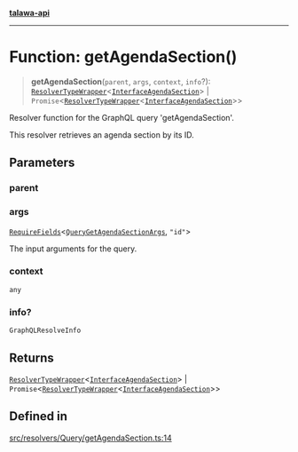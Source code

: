 [**talawa-api**](../../../../README.md)

***

# Function: getAgendaSection()

> **getAgendaSection**(`parent`, `args`, `context`, `info`?): [`ResolverTypeWrapper`](../../../../types/generatedGraphQLTypes/type-aliases/ResolverTypeWrapper.md)\<[`InterfaceAgendaSection`](../../../../models/AgendaSection/interfaces/InterfaceAgendaSection.md)\> \| `Promise`\<[`ResolverTypeWrapper`](../../../../types/generatedGraphQLTypes/type-aliases/ResolverTypeWrapper.md)\<[`InterfaceAgendaSection`](../../../../models/AgendaSection/interfaces/InterfaceAgendaSection.md)\>\>

Resolver function for the GraphQL query 'getAgendaSection'.

This resolver retrieves an agenda section by its ID.

## Parameters

### parent

### args

[`RequireFields`](../../../../types/generatedGraphQLTypes/type-aliases/RequireFields.md)\<[`QueryGetAgendaSectionArgs`](../../../../types/generatedGraphQLTypes/type-aliases/QueryGetAgendaSectionArgs.md), `"id"`\>

The input arguments for the query.

### context

`any`

### info?

`GraphQLResolveInfo`

## Returns

[`ResolverTypeWrapper`](../../../../types/generatedGraphQLTypes/type-aliases/ResolverTypeWrapper.md)\<[`InterfaceAgendaSection`](../../../../models/AgendaSection/interfaces/InterfaceAgendaSection.md)\> \| `Promise`\<[`ResolverTypeWrapper`](../../../../types/generatedGraphQLTypes/type-aliases/ResolverTypeWrapper.md)\<[`InterfaceAgendaSection`](../../../../models/AgendaSection/interfaces/InterfaceAgendaSection.md)\>\>

## Defined in

[src/resolvers/Query/getAgendaSection.ts:14](https://github.com/Suyash878/talawa-api/blob/b5a9d8b4a1ea678a3d6f5b710b3721f91a3052fc/src/resolvers/Query/getAgendaSection.ts#L14)
